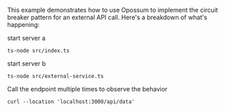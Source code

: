This example demonstrates how to use Opossum to implement the circuit breaker
pattern for an external API call. Here's a breakdown of what's happening:

start server a

```
ts-node src/index.ts
```

start server b

```
ts-node src/external-service.ts
```

Call the endpoint multiple times to observe the behavior

```
curl --location 'localhost:3000/api/data'
```
